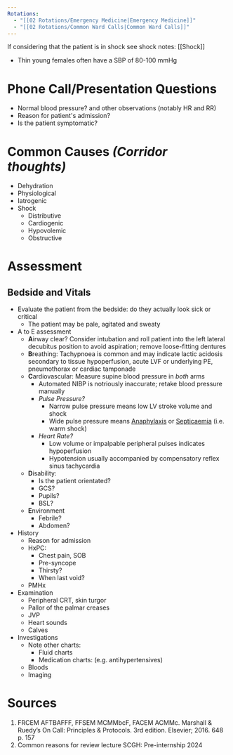 ```yaml
---
Rotations:
  - "[[02 Rotations/Emergency Medicine|Emergency Medicine]]"
  - "[[02 Rotations/Common Ward Calls|Common Ward Calls]]"
---
```

 If considering that the patient is in shock see shock notes: [[Shock]]
- Thin young females often have a SBP of 80-100 mmHg
# Phone Call/Presentation Questions
- Normal blood pressure? and other observations (notably HR and RR)
- Reason for patient's admission?
- Is the patient symptomatic?
# Common Causes *(Corridor thoughts)*
- Dehydration
- Physiological
- Iatrogenic
- Shock
	- Distributive
	- Cardiogenic
	- Hypovolemic
	- Obstructive
# Assessment
## Bedside and Vitals
- Evaluate the patient from the bedside: do they actually look sick or critical
	- The patient may be pale, agitated and sweaty
- A to E assessment
	- **A**irway clear? Consider intubation and roll patient into the left lateral decubitus position to avoid aspiration; remove loose-fitting dentures
	- **B**reathing: Tachypnoea is common and may indicate lactic acidosis secondary to tissue hypoperfusion, acute LVF or underlying PE, pneumothorax or cardiac tamponade
	- **C**ardiovascular: Measure supine blood pressure in *both* arms
		- Automated NIBP is notriously inaccurate; retake blood pressure manually
		- *Pulse Pressure?*
			- Narrow pulse pressure means low LV stroke volume and shock
			- Wide pulse pressure means [Anaphylaxis](01%20Disciplines/Immunology/Conditions/Anaphylaxis.md) or [Septicaemia](01%20Disciplines/Infectious%20Disease/Conditions/Septicaemia.md) (i.e. warm shock)
		- *Heart Rate?*
			- Low volume or impalpable peripheral pulses indicates hypoperfusion
			- Hypotension usually accompanied by compensatory reflex sinus tachycardia
	- **D**isability:
		- Is the patient orientated?
		- GCS?
		- Pupils?
		- BSL?
	- **E**nvironment
		- Febrile?
		- Abdomen?
- History
	- Reason for admission
	- HxPC:
		- Chest pain, SOB
		- Pre-syncope
		- Thirsty?
		- When last void?
	- PMHx
- Examination
	- Peripheral CRT, skin turgor
	- Pallor of the palmar creases
	- JVP
	- Heart sounds
	- Calves
- Investigations
	- Note other charts:
		- Fluid charts
		- Medication charts: (e.g. antihypertensives)
	- Bloods
	- Imaging
# Sources
1. FRCEM AFTBAFFF, FFSEM MCMMbcF, FACEM ACMMc. Marshall & Ruedy’s On Call: Principles & Protocols. 3rd edition. Elsevier; 2016. 648 p. 157
2. Common reasons for review lecture SCGH: Pre-internship 2024